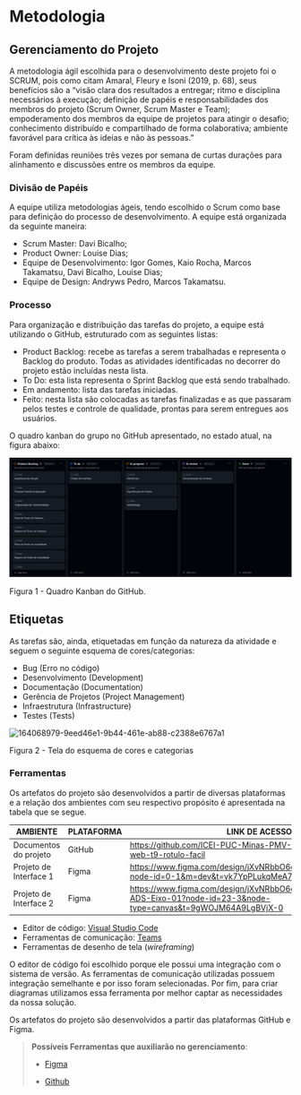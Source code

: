
# Metodologia
## Gerenciamento do Projeto

A metodologia ágil escolhida para o desenvolvimento deste projeto foi o SCRUM, pois como citam Amaral, Fleury e Isoni (2019, p. 68), seus benefícios são a
“visão clara dos resultados a entregar; ritmo e disciplina necessários à execução; definição de papéis e responsabilidades dos membros do projeto (Scrum Owner, Scrum Master e Team); empoderamento dos membros da equipe de projetos para atingir o desafio; conhecimento distribuído e compartilhado de forma colaborativa; ambiente favorável para crítica às ideias e não às pessoas.”

Foram definidas reuniões três vezes por semana de curtas durações para alinhamento e discussões entre os membros da equipe. 

<!-- 
<span style="color:red">Pré-requisitos: <a href="2-Especificação do Projeto.md"> Documentação de Especificação</a></span>

Descreva aqui a metodologia de trabalho do grupo para atacar o problema. Definições sobre os ambiente de trabalho utilizados pela  equipe para desenvolver o projeto. Abrange a relação de ambientes utilizados, a estrutura para gestão do código fonte, além da definição do processo e ferramenta através dos quais a equipe se organiza (Gestão de Times).

## Relação de Ambientes de Trabalho

Os artefatos do projeto são desenvolvidos a partir de diversas plataformas e a relação dos ambientes com seu respectivo propósito deverá ser apresentada em uma tabela que especifica que detalha Ambiente, Plataforma e Link de Acesso. 
Nota: Vide documento modelo do estudo de caso "Portal de Notícias" e defina também os ambientes e frameworks que serão utilizados no desenvolvimento de aplicações móveis.

## Controle de Versão

A ferramenta de controle de versão adotada no projeto foi o
[Git](https://git-scm.com/), sendo que o [Github](https://github.com)
foi utilizado para hospedagem do repositório.

O projeto segue a seguinte convenção para o nome de branches:

- `main`: versão estável já testada do software
- `unstable`: versão já testada do software, porém instável
- `testing`: versão em testes do software
- `dev`: versão de desenvolvimento do software

Quanto à gerência de issues, o projeto adota a seguinte convenção para
etiquetas:

- `documentation`: melhorias ou acréscimos à documentação
- `bug`: uma funcionalidade encontra-se com problemas
- `enhancement`: uma funcionalidade precisa ser melhorada
- `feature`: uma nova funcionalidade precisa ser introduzida

Discuta como a configuração do projeto foi feita na ferramenta de versionamento escolhida. Exponha como a gerência de tags, merges, commits e branchs é realizada. Discuta como a gerência de issues foi realizada.

> **Links Úteis**:
> - [Microfundamento: Gerência de Configuração](https://pucminas.instructure.com/courses/87878/)
> - [Tutorial GitHub](https://guides.github.com/activities/hello-world/)
> - [Git e Github](https://www.youtube.com/playlist?list=PLHz_AreHm4dm7ZULPAmadvNhH6vk9oNZA)
>  - [Comparando fluxos de trabalho](https://www.atlassian.com/br/git/tutorials/comparing-workflows)
> - [Understanding the GitHub flow](https://guides.github.com/introduction/flow/)
> - [The gitflow workflow - in less than 5 mins](https://www.youtube.com/watch?v=1SXpE08hvGs)
-->

### Divisão de Papéis

 A equipe utiliza metodologias ágeis, tendo escolhido o Scrum como base para definição do processo de desenvolvimento. A equipe está organizada da seguinte maneira:
- Scrum Master: Davi Bicalho;
- Product Owner: Louise Dias;
- Equipe de Desenvolvimento: Igor Gomes, Kaio Rocha, Marcos Takamatsu, Davi Bicalho, Louise Dias;
- Equipe de Design: Andryws Pedro, Marcos Takamatsu.

### Processo

Para organização e distribuição das tarefas do projeto, a equipe está utilizando o GitHub, estruturado com as seguintes listas:

- Product Backlog: recebe as tarefas a serem trabalhadas e representa o Backlog do produto. Todas as atividades identificadas no decorrer do projeto estão incluídas nesta lista.
- To Do: esta lista representa o Sprint Backlog que está sendo trabalhado.
- Em andamento: lista das tarefas iniciadas.
- Feito: nesta lista são colocadas as tarefas finalizadas e as que passaram pelos testes e controle de qualidade, prontas para serem entregues aos usuários.
  
O quadro kanban do grupo no GitHub apresentado, no estado atual, na figura abaixo:

![Quadro Kanban](img/kanban01.png)

Figura 1 - Quadro Kanban do GitHub.

<!--
> **Links Úteis**:
> - [Planejamento e Gestáo Ágil de Projetos](https://pucminas.instructure.com/courses/87878/pages/unidade-2-tema-2-utilizacao-de-ferramentas-para-controle-de-versoes-de-software)
> - [Sobre quadros de projeto](https://docs.github.com/pt/issues/organizing-your-work-with-project-boards/managing-project-boards/about-project-boards)
> - [Project management, made simple](https://github.com/features/project-management/)
> - [Sobre quadros de projeto](https://docs.github.com/pt/github/managing-your-work-on-github/about-project-boards)
> - [Como criar Backlogs no Github](https://www.youtube.com/watch?v=RXEy6CFu9Hk)
> - [Tutorial Slack](https://slack.com/intl/en-br/)
-->

## Etiquetas
As tarefas são, ainda, etiquetadas em função da natureza da atividade e seguem o seguinte esquema de cores/categorias:

- Bug (Erro no código)
- Desenvolvimento (Development)
- Documentação (Documentation)
- Gerência de Projetos (Project Management)
- Infraestrutura (Infrastructure)
- Testes (Tests)

![164068979-9eed46e1-9b44-461e-ab88-c2388e6767a1](https://github.com/user-attachments/assets/377f634a-c3fc-42be-abb5-834a84021adc)

Figura 2 - Tela do esquema de cores e categorias

### Ferramentas

Os artefatos do projeto são desenvolvidos a partir de diversas plataformas e a relação dos ambientes com seu respectivo propósito é apresentada na tabela que se segue.

| AMBIENTE                            | PLATAFORMA                         | LINK DE ACESSO                         |
|-------------------------------------|------------------------------------|----------------------------------------|
| Documentos do projeto               | GitHub                             |https://github.com/ICEI-PUC-Minas-PMV-ADS/ads-2024-e1-proj-web-t9-rotulo-facil |
| Projeto de Interface 1                | Figma                              | https://www.figma.com/design/jXvNRbbO6cEgDtNFxk6BQX/Untitled?node-id=0-1&m=dev&t=vk7YpPLukqMeA7q0-1 |
| Projeto de Interface 2              | Figma                              | https://www.figma.com/design/jXvNRbbO6cEgDtNFxk6BQX/Projeto-ADS-Eixo-01?node-id=23-3&node-type=canvas&t=9gWOJM64A9LgBVjX-0 | 


- Editor de código: [Visual Studio Code](https://code.visualstudio.com/)
- Ferramentas de comunicação: [Teams](https://teams.microsoft.com/v2/?clientexperience=t2)
- Ferramentas de desenho de tela (_wireframing_)

O editor de código foi escolhido porque ele possui uma integração com o sistema de versão. As ferramentas de comunicação utilizadas possuem integração semelhante e por isso foram selecionadas. Por fim, para criar diagramas utilizamos essa ferramenta por melhor captar as necessidades da nossa solução.

Os artefatos do projeto são desenvolvidos a partir das plataformas GitHub e Figma.
 
> **Possíveis Ferramentas que auxiliarão no gerenciamento**:
> - [Figma](https://www.figma.com/design/jXvNRbbO6cEgDtNFxk6BQX/Untitled?node-id=0-1&m=dev&t=vk7YpPLukqMeA7q0-1)
> <!--- [Slack](https://slack.com/)-->
> - [Github](https://github.com/ICEI-PUC-Minas-PMV-ADS/ads-2024-e1-proj-web-t9-rotulo-facil.git)
